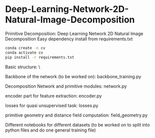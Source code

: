 # Deep-Learning-Network-2D-Natural-Image-Decomposition
Primitive Decomposition: Deep Learning Network 2D Natural Image Decomposition
Easy dependency install from requirements.txt
```sh
conda create -n cv
conda activate cv
pip install -r requirements.txt
```


Basic structure: \\

Backbone of the network (to be worked on): backbone_training.py

Decomposition Network and primitive modules: network.py

encoder part for feature extraction: encoder.py

losses for quasi unsupervised task: losses.py

primitive geometry and distance field computation: field_geometry.py

Different notebooks for different datasets (to be worked on to split into python files and do one general training file)